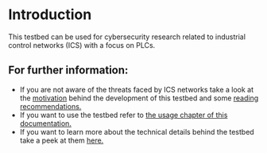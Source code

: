 # Introduction


This testbed can be used for cybersecurity research related to industrial control networks (ICS) with a focus on PLCs.


## For further information:

- If you are not aware of the threats faced by ICS networks take a look at the [motivation](./motivation.md) behind the development of this testbed and some [reading recommendations.](./literature.md)
- If you want to use the testbed refer to [the usage chapter of this documentation.](./usage.md)
- If you want to learn more about the technical details behind the testbed take a peek at them [here.](./tech-details.md)

